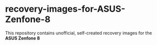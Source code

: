 # recovery-images-for-ASUS-Zenfone-8
This repository contains unofficial, self-created recovery images for the **ASUS Zenfone 8**
